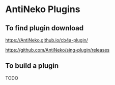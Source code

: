# AntiNeko Plugins

## To find plugin download

<https://AntiNeko.github.io/cb4a-plugin/>

<https://github.com/AntiNeko/sing-plugin/releases>

## To build a plugin

TODO

